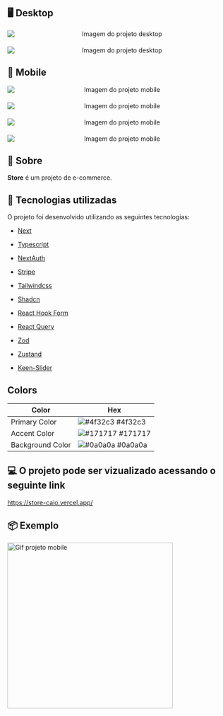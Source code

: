 ## 🖥 Desktop

<div align="center" style="justify-content:center; display:flex; flex-direction:column; gap:20px">
<img  title="Imagem do projeto desktop" src="https://cdn.discordapp.com/attachments/1034255834835845150/1175834841787400312/image.png?ex=656cac88&is=655a3788&hm=5c867ded14b1a547dd0d65d528df9a9a8bdc3ba5ca56e54276fa806ad874dae0&" alt="Imagem do projeto desktop"  />
<img  title="Imagem do projeto desktop" src="https://cdn.discordapp.com/attachments/1034255834835845150/1175834966551187586/image.png?ex=656caca5&is=655a37a5&hm=2303ac035e42d5365edd9a8fa137441e7d13fc96d37b68492739c36de9c1292e&" alt="Imagem do projeto desktop"  />
</div>

## 📱 Mobile

<div align="center" style="justify-content:center; display:flex; flex-direction:column; gap:20px">
<img  title="Imagem do projeto mobile" src="https://cdn.discordapp.com/attachments/1034255834835845150/1175835315412402207/image.png?ex=656cacf9&is=655a37f9&hm=d498236324f3d3f8fc58331ff68e97a2cc84ca3d000a45f96d71f94e567e92d3&" alt="Imagem do projeto mobile"  />
<img  title="Imagem do projeto mobile" src="https://cdn.discordapp.com/attachments/1034255834835845150/1175835212308033587/image.png?ex=656cace0&is=655a37e0&hm=d05e31420141ca0bf58c81fd1172afe0ba1f451cff753018c58f9ee9dfe5c4f6&" alt="Imagem do projeto mobile"  />
<img  title="Imagem do projeto mobile" src="https://cdn.discordapp.com/attachments/1034255834835845150/1175835518488039534/image.png?ex=656cad29&is=655a3829&hm=148420562cf488d041817dfb4ad3e16f281e0e9499e565de1566d794768a0b02&" alt="Imagem do projeto mobile"  />
<img  title="Imagem do projeto mobile" src="https://cdn.discordapp.com/attachments/1034255834835845150/1175835415593365514/image.png?ex=656cad11&is=655a3811&hm=d5bf6e8e5f4518a159c8aa0ffebdee7a9635c9943e0755fa3f9176ade76ec420&" alt="Imagem do projeto mobile"  />
</div>

## 📌 Sobre

**Store** é um projeto de e-commerce.

## 🚀 Tecnologias utilizadas

O projeto foi desenvolvido utilizando as seguintes tecnologias:

- [Next](https://nextjs.org/)
- [Typescript](https://www.typescriptlang.org/)
- [NextAuth](https://next-auth.js.org/)
- [Stripe](https://stripe.com/br?utm_campaign=BR_en_Search_Brand_Brand_EXA-15088005049&utm_medium=cpc&utm_source=google&ad_content=603963803239&utm_term=stripe&utm_matchtype=e&utm_adposition=&utm_device=c&gclid=CjwKCAiAgeeqBhBAEiwAoDDhn-uFC7kxKBhv1mdhEDV3YF4t4_p4CPb-thEMXqIVVWYa3wJBK0KwchoCu-cQAvD_BwE)
  
- [Tailwindcss](https://tailwindcss.com/)
- [Shadcn](https://ui.shadcn.com/)
- [React Hook Form](https://www.react-hook-form.com/)
- [React Query](https://tanstack.com/query/v3/)
- [Zod](https://zod.dev/)
- [Zustand](https://zustand-demo.pmnd.rs/)
- [Keen-Slider](https://keen-slider.io/)

## Colors

| Color             | Hex                                                                |
| ----------------- | ------------------------------------------------------------------ |
| Primary Color | ![#4f32c3](https://via.placeholder.com/10/4f32c3?text=+) #4f32c3 |
| Accent Color | ![#171717](https://via.placeholder.com/10/171717?text=+) #171717 |
| Background Color | ![#0a0a0a](https://via.placeholder.com/10/0a0a0a?text=+) #0a0a0a |

## 💻 O projeto pode ser vizualizado acessando o seguinte link

<https://store-caio.vercel.app/>

## 📦  Exemplo

<img  title="Gif projeto mobile" src="https://cdn.discordapp.com/attachments/1034255834835845150/1175891517286658099/Design_sem_nome_8.gif?ex=656ce150&is=655a6c50&hm=9a7fa0265bfaa382385785d84159d8e5ca15d65e3c26382b214edcba52b1234f&" height="375" width="375"  />
